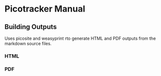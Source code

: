 # Picotracker Manual

## Building Outputs

Uses picosite and weasyprint rto generate HTML and PDF outputs from the markdown source files.

### HTML

### PDF

